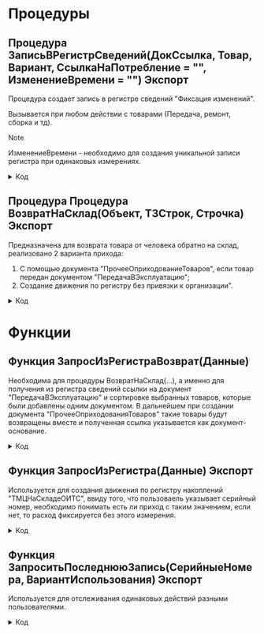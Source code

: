 # Процедуры

## Процедура ЗаписьВРегистрСведений(ДокСсылка, Товар, Вариант, СсылкаНаПотребление = "", ИзменениеВремени = "") Экспорт 
Процедура создает запись в регистре сведений "Фиксация изменений". 

Вызывается при любом действии с товарами (Передача, ремонт, сборка и тд).

> [!NOTE]
> ИзменениеВремени - необходимо для создания уникальной записи регистра при одинаковых измерениях.
 
<details>
<summary> Код </summary>
	
	НаборЗаписей = РегистрыСведений.ФиксацияИзменений.СоздатьНаборЗаписей();
	НаборЗаписей.Отбор.Регистратор.Установить(ДокСсылка); 
	НаборЗаписей.Прочитать();
	НоваяЗапись = НаборЗаписей.Добавить();
	Если ТипЗнч(ИзменениеВремени) = Тип("Число") Тогда
		НоваяЗапись.Дата = ТекущаяДата() - ИзменениеВремени;
	Иначе	
		НоваяЗапись.Дата = ТекущаяДата();
	КонецЕсли;
	НоваяЗапись.СерийныйНомер = Товар.СерийныйНомер;
	НоваяЗапись.Количество = Товар.Количество;
	НоваяЗапись.Номенклатура = Товар.Номенклатура;
	Если СсылкаНаПотребление = "" ИЛИ  ТипЗнч(ИзменениеВремени) = Тип("Число") Тогда 
		НоваяЗапись.ДокументыРедактирования = Документы.ВнутреннееПотребление.ПустаяСсылка();
	Иначе
		НоваяЗапись.ДокументыРедактирования = СсылкаНаПотребление;
	КонецЕсли;
	
	Если Вариант = "Передача" Тогда
		НоваяЗапись.Статус = Перечисления.ВариантыСкладскогоУчета.ПередалиВЭксплуатацию;
	ИначеЕсли Вариант = "Списание" Тогда
		НоваяЗапись.Статус = Перечисления.ВариантыСкладскогоУчета.СписалиНаРасходы;
	ИначеЕсли Вариант = "ОтработанРанее" Тогда
		НоваяЗапись.Статус = Перечисления.ВариантыСкладскогоУчета.ОтработанРанее;
	ИначеЕсли Вариант = "Отменили" Тогда
		НоваяЗапись.Статус = Перечисления.ВариантыСкладскогоУчета.Отменили;
	ИначеЕсли Вариант = "ВернулиИзЭксплуатации" Тогда
		НоваяЗапись.Статус = Перечисления.ВариантыСкладскогоУчета.ВернулиИзЭксплуатации;
	ИначеЕсли Вариант = "ВернулиОтработанРанее" Тогда 
		НоваяЗапись.Статус = Перечисления.ВариантыСкладскогоУчета.Вернули_ОтработанРанее;
	ИначеЕсли Вариант = "ИспользовалиДляСборки" Тогда
		НоваяЗапись.Статус = Перечисления.ВариантыСкладскогоУчета.ИспользовалиДляСборки;
	ИначеЕсли Вариант = "СписалиНаРасходы_Ремонт" Тогда
		НоваяЗапись.Статус = Перечисления.ВариантыСкладскогоУчета.СписалиНаРасходы_Ремонт;
	КонецЕсли;
	Если НЕ ТипЗнч(ДокСсылка) = Тип("ДокументСсылка.СборкаТоваров") Тогда		
		НоваяЗапись.ФИО  = ДокСсылка.ФИО;    
	КонецЕсли;
	НоваяЗапись.ТекущийПользователь = Пользователи.ТекущийПользователь(); 
	
	НаборЗаписей.Записать();	  
</details>

## Процедура Процедура ВозвратНаСклад(Объект, ТЗСтрок, Строчка) Экспорт
Предназначена для возврата товара от человека обратно на склад, реализовано 2 варианта прихода: 
1. С помощью документа "ПрочееОприходованиеТоваров", если товар передан документом "ПередачаВЭксплуатацию";
2. Создание движения по регистру без привязки к организации".

<details>
<summary> Код </summary>
	Если Строчка.ВариантВнесения = Перечисления.ВариантыВнесения.Передача Тогда
		НайденныеСтроки = ТЗСтрок.НайтиСтроки(Новый Структура("ВариантВнесения", Строчка.ВариантВнесения)); 
		Док = Новый ТаблицаЗначений;
		Для Каждого Позиция Из НайденныеСтроки Цикл
			Если Док.Количество() = 0 Тогда
				Док = ЗапросИзРегистраВозврат(Новый Структура("Номенклатура, СерийныйНомер", Позиция.Номенклатура, Позиция.СерийныйНомер)); 	
			Иначе 
				НоваяСтрока = Док.Добавить();
				ЗаполнитьЗначенияСвойств(НоваяСтрока, ЗапросИзРегистраВозврат(Новый Структура("Номенклатура, СерийныйНомер", Позиция.Номенклатура, Позиция.СерийныйНомер))[0]); 
			КонецЕсли;
		КонецЦикла;
		Док.Сортировать("ДокументыРедактирования");
		Пока Док.Количество() > 0 Цикл
			ПоискПоДок = Док.НайтиСтроки(Новый Структура("ДокументыРедактирования", Док[0].ДокументыРедактирования)); 
			ВозвратИзЭксплуатации = Документы.ПрочееОприходованиеТоваров.СоздатьДокумент();
			ВозвратИзЭксплуатации.Дата                  = ТекущаяДата();
			ВозвратИзЭксплуатации.Организация           = Объект.Организация;
			ВозвратИзЭксплуатации.Подразделение         = Справочники.СтруктураПредприятия.НайтиПоНаименованию("Отдел ИТС");
			ВозвратИзЭксплуатации.ХозяйственнаяОперация = Перечисления.ХозяйственныеОперации.ВозвратИзЭксплуатации;
			ВозвратИзЭксплуатации.Склад                 = Справочники.Склады.НайтиПоНаименованию("Отдел ИТС (администрирование)");
			ВозвратИзЭксплуатации.Валюта                = Справочники.Валюты.НайтиПоНаименованию("руб.");
			ВозвратИзЭксплуатации.ВариантПриемкиТоваров = Перечисления.ВариантыПриемкиТоваров.РазделенаТолькоПоНакладным;
			//ВозвратИзЭксплуатации.ОИТС_СсылкаНаДокумент = Объект.Ссылка;
			СсылкаНового = Документы.ПрочееОприходованиеТоваров.ПолучитьСсылку();
			ВозвратИзЭксплуатации.УстановитьСсылкуНового(СсылкаНового);
			Для Каждого НайденнаяСтрока Из ПоискПоДок Цикл
				//ПередачаВЭксплуатацию = ЗапросИзРегистра(Новый Структура("Номенклатура, СерийныйНомер", НайденнаяСтрока.Номенклатура, НайденнаяСтрока.СерийныйНомер)).ДокументыРедактирования;
				ВозвратИзЭксплуатации.ДокументОснование = НайденнаяСтрока.ДокументыРедактирования; 
				Стр = ВозвратИзЭксплуатации.Товары.Добавить();
				ЗаполнитьЗначенияСвойств(Стр, НайденнаяСтрока);  
				Стр.КоличествоУпаковок    = НайденнаяСтрока.Количество; 
				Стр.ФизическоеЛицо        = Объект.ФИО.ФизическоеЛицо;  
				Стр.Цена                  = 100; 
				Стр.Партия                = НайденнаяСтрока.ДокументыРедактирования.Товары[0].Партия;
				Стр.СтатьяРасходовДоходов = ПланыВидовХарактеристик.СтатьиДоходов.НайтиПоНаименованию("Возврат из эксплуатации");
				ОИТС_УчетТМЦ.ЗаписьВРегистрСведений(Объект.Ссылка, 
				Новый Структура("Номенклатура, СерийныйНомер, Количество", НайденнаяСтрока.Номенклатура, 
				НайденнаяСтрока.СерийныйНомер, НайденнаяСтрока.Количество), "ВернулиИзЭксплуатации", ВозвратИзЭксплуатации.ПолучитьСсылкуНового());
				ТЗСтрок.Удалить(ТЗСтрок.Найти(НайденнаяСтрока.СерийныйНомер));
				Док.Удалить(НайденнаяСтрока);
			КонецЦикла;
			Если ВозвратИзЭксплуатации.Товары.Количество() > 0 Тогда 
				ВозвратИзЭксплуатации.Записать(РежимЗаписиДокумента.Проведение);
			КонецЕсли;
		КонецЦикла;
	ИначеЕсли Строчка.ВариантВнесения = Перечисления.ВариантыВнесения.Списание ИЛИ Строчка.ВариантВнесения = Перечисления.ВариантыВнесения.ЗаписьВРегистре Тогда
		Док = Документы.УчетОтработанныхРанееТМЦ.СоздатьДокумент();
		СсылкаНового = Документы.УчетОтработанныхРанееТМЦ.ПолучитьСсылку();
		Док.УстановитьСсылкуНового(СсылкаНового); 
		СсылкаНовойРеализации = Док.ПолучитьСсылкуНового();	
		НайденныеСтроки = ТЗСтрок.НайтиСтроки(Новый Структура("ВариантВнесения", Строчка.ВариантВнесения));
		ИндексСтроки = 0;
		Для Каждого ТекСтрока Из НайденныеСтроки Цикл
			НачатьТранзакцию();
			Попытка
				БлокировкаДанных = Новый БлокировкаДанных;
				Блокировка = БлокировкаДанных.Добавить();
				Блокировка.Область = "РегистрНакопления.ТМЦНаСкладеОИТС";
				Блокировка.Режим = РежимБлокировкиДанных.Исключительный;
				БлокировкаДанных.Заблокировать();
				
				Набор = РегистрыНакопления.ТМЦНаСкладеОИТС.СоздатьНаборЗаписей();
				Набор.Отбор.Регистратор.Установить(СсылкаНовойРеализации);
				Набор.Прочитать();
				ИндексСтроки = ИндексСтроки + 1;
				Движение = Набор.Добавить();
				Движение.ВидДвижения        = ВидДвиженияНакопления.Приход;
				Движение.Период             = ТекущаяДата();
				Движение.НаименованиеТовара = ТекСтрока.Номенклатура;
				Движение.Количество         = ТекСтрока.Количество;
				Движение.ЕдиницыИзмерения   = ТекСтрока.Номенклатура.ЕдиницаИзмерения;
				Движение.СсылкаНаДокумент   = Объект.Ссылка;
				Движение.СерийныйНомер      = ТекСтрока.СерийныйНомер;
				Движение.ОтработанРанее     = Истина; 
				Набор.БлокироватьДляИзменения = Истина;
				Набор.Записать();
				ОИТС_УчетТМЦ.ЗаписьВРегистрСведений(Объект.Ссылка, 
				Новый Структура("Номенклатура, СерийныйНомер, Количество", ТекСтрока.Номенклатура, 
				ТекСтрока.СерийныйНомер, ТекСтрока.Количество), "ВернулиОтработанРанее", СсылкаНовойРеализации, ИндексСтроки);
				ТЗСтрок.Удалить(ТекСтрока); 
				ЗафиксироватьТранзакцию();
			Исключение
				ОтменитьТранзакцию();
				ЗаписьЖурналаРегистрации(НСтр("ru = 'Выполнение операции'"),УровеньЖурналаРегистрации.Ошибка,,,ОбработкаОшибок.ПодробноеПредставлениеОшибки(ИнформацияОбОшибке()));
				ВызватьИсключение;
			КонецПопытки;
		КонецЦикла;
	КонецЕсли;	
</details>

# Функции

## Функция ЗапросИзРегистраВозврат(Данные)
Необходима для процедуры ВозвратНаСклад(...), а именно для получения из регистра сведений ссылки на документ "ПередачаВЭксплуатацию"
и сортировке выбранных товаров, которые были добавлены одним документом. В дальнейшем при создании документа "ПрочееОприходованияТоваров"
такие товары будут возвращены вместе и полученная ссылка указывается как документ-основание.

<details>
<summary> Код </summary>
 
    Запрос = Новый Запрос;
    Запрос.Текст = 
    "ВЫБРАТЬ ПЕРВЫЕ 1
    |	ФиксацияИзменений.ДокументыРедактирования КАК ДокументыРедактирования,
    |	ФиксацияИзменений.СерийныйНомер КАК СерийныйНомер,
    |	ФиксацияИзменений.Номенклатура КАК Номенклатура,
    |	ФиксацияИзменений.Количество КАК Количество
    |ИЗ
    |	РегистрСведений.ФиксацияИзменений КАК ФиксацияИзменений
    |ГДЕ
    |	ФиксацияИзменений.СерийныйНомер = &СерийныйНомер
    |	И ФиксацияИзменений.Номенклатура = &Номенклатура
    |	И ФиксацияИзменений.Статус = &Статус
    |
    |УПОРЯДОЧИТЬ ПО
    |	ФиксацияИзменений.Дата УБЫВ";
    
    Запрос.УстановитьПараметр("Номенклатура", Данные.Номенклатура);
    Запрос.УстановитьПараметр("СерийныйНомер", Данные.СерийныйНомер);
    Запрос.УстановитьПараметр("СерийныйНомер", Данные.СерийныйНомер);
    Запрос.УстановитьПараметр("Статус", Перечисления.ВариантыСкладскогоУчета.ПередалиВЭксплуатацию);
     
    РезультатЗапроса = Запрос.Выполнить();
     
    ВыборкаДетальныеЗаписи = РезультатЗапроса.Выгрузить();
    
    Возврат ВыборкаДетальныеЗаписи;
</details>

## Функция ЗапросИзРегистра(Данные) Экспорт
Используется для создания движения по регистру накоплений "ТМЦНаСкладеОИТС", ввиду того, что пользоваель указывает серийный номер, необходимо понимать есть ли приход с таким значением, если нет, то расход фиксируется без этого измерения.

<details>
<summary> Код </summary>
 
    Запрос = Новый Запрос;
    Запрос.Текст = 
    "ВЫБРАТЬ
    |	ТМЦНаСкладеОИТСОстатки.СерийныйНомер КАК СерийныйНомер
    |ИЗ
    |	РегистрНакопления.ТМЦНаСкладеОИТС.Остатки КАК ТМЦНаСкладеОИТСОстатки
    |ГДЕ
    |	ТМЦНаСкладеОИТСОстатки.СерийныйНомер = &СерийныйНомер";
     
    Запрос.УстановитьПараметр("СерийныйНомер", Данные);
     
    РезультатЗапроса = Запрос.Выполнить();
     
    ВыборкаДетальныеЗаписи = РезультатЗапроса.Выгрузить();
    
    Возврат ВыборкаДетальныеЗаписи;
</details>

## Функция ЗапроситьПоследнююЗапись(СерийныеНомера, ВариантИспользования) Экспорт
Используется для отслеживания одинаковых действий разными пользователями.

<details>
<summary>Код</summary>
	
	Запрос = Новый Запрос;
	Запрос.Текст = 
		"ВЫБРАТЬ ПЕРВЫЕ 1
		|	ФиксацияИзменений.Статус КАК Статус
		|ИЗ
		|	РегистрСведений.ФиксацияИзменений КАК ФиксацияИзменений
		|ГДЕ
		|	ФиксацияИзменений.СерийныйНомер В(&СерийныйНомер)
		|	И ФиксацияИзменений.Дата МЕЖДУ &Дата И &Дата1 
		|
		|УПОРЯДОЧИТЬ ПО
		|	ФиксацияИзменений.Дата УБЫВ";
	
	Запрос.УстановитьПараметр("Дата", ТекущаяДата() - 20);
	Запрос.УстановитьПараметр("Дата1", ТекущаяДата());
	Запрос.УстановитьПараметр("СерийныйНомер", СерийныеНомера);
	
	Если ВариантИспользования = 4 Тогда
		Запрос.Текст = СтрЗаменить(Запрос.Текст, "&Дата1", "&Дата1
		|   И ФиксацияИзменений.Номенклатура В(&Номенклатура)");
		Запрос.УстановитьПараметр("СерийныйНомер", СерийныеНомера.ВыгрузитьКолонку("СерийныйНомер"));
		Запрос.УстановитьПараметр("Номенклатура", СерийныеНомера.ВыгрузитьКолонку("Номенклатура"));		
	КонецЕсли;
	
	РезультатЗапроса = Запрос.Выполнить();
	
	ВыборкаДетальныеЗаписи = РезультатЗапроса.Выбрать();
	Если ВариантИспользования = 1 Тогда
		Пока ВыборкаДетальныеЗаписи.Следующий() Цикл
			Если ЗначениеЗаполнено(ВыборкаДетальныеЗаписи.Статус) И (ВыборкаДетальныеЗаписи.Статус = Перечисления.ВариантыСкладскогоУчета.Вернули_ОтработанРанее 
				ИЛИ ВыборкаДетальныеЗаписи.Статус = Перечисления.ВариантыСкладскогоУчета.ВернулиИзЭксплуатации) Тогда
				Возврат Ложь;
			КонецЕсли;	
		КонецЦикла;
	Иначе
		Пока ВыборкаДетальныеЗаписи.Следующий() Цикл	
			Если ЗначениеЗаполнено(ВыборкаДетальныеЗаписи.Статус) И (ВыборкаДетальныеЗаписи.Статус = Перечисления.ВариантыСкладскогоУчета.СписалиНаРасходы
				ИЛИ ВыборкаДетальныеЗаписи.Статус = Перечисления.ВариантыСкладскогоУчета.ПередалиВЭксплуатацию
				ИЛИ ВыборкаДетальныеЗаписи.Статус = Перечисления.ВариантыСкладскогоУчета.ОтработанРанее
				ИЛИ ВыборкаДетальныеЗаписи.Статус = Перечисления.ВариантыСкладскогоУчета.ИспользовалиДляСборки
				ИЛИ ВыборкаДетальныеЗаписи.Статус = Перечисления.ВариантыСкладскогоУчета.СписалиНаРасходы_Ремонт) Тогда
				Возврат Ложь;
			КонецЕсли;
		КонецЦикла; 
	КонецЕсли;
	Возврат Истина;	
</details>


